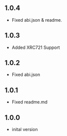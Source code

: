 ## 1.0.4
- Fixed abi.json & readme.

## 1.0.3
- Added XRC721 Support

## 1.0.2
- Fixed abi.json 

## 1.0.1
- Fixed readme.md

## 1.0.0
- inital version
